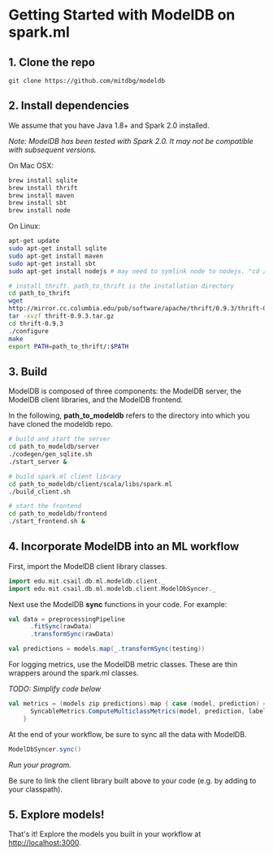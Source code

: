 # Getting Started with ModelDB on spark.ml

## 1. Clone the repo

```git
git clone https://github.com/mitdbg/modeldb
```

## 2. Install dependencies
We assume that you have Java 1.8+ and Spark 2.0 installed.

_Note: ModelDB has been tested with Spark 2.0. It may not be compatible with subsequent versions._

On Mac OSX:

```bash
brew install sqlite
brew install thrift
brew install maven
brew install sbt
brew install node

```

On Linux:

```bash
apt-get update
sudo apt-get install sqlite
sudo apt-get install maven
sudo apt-get install sbt
sudo apt-get install nodejs # may need to symlink node to nodejs. "cd /usr/bin; ln nodejs node"

# install thrift. path_to_thrift is the installation directory
cd path_to_thrift
wget
http://mirror.cc.columbia.edu/pub/software/apache/thrift/0.9.3/thrift-0.9.3.tar.gz
tar -xvzf thrift-0.9.3.tar.gz
cd thrift-0.9.3
./configure
make
export PATH=path_to_thrift/:$PATH
```

## 3. Build

ModelDB is composed of three components: the ModelDB server, the ModelDB client libraries, and the ModelDB frontend.

In the following, **path_to_modeldb** refers to the directory into which you have cloned the modeldb repo.

```bash
# build and start the server
cd path_to_modeldb/server
./codegen/gen_sqlite.sh
./start_server &

# build spark.ml client library
cd path_to_modeldb/client/scala/libs/spark.ml
./build_client.sh

# start the frontend
cd path_to_modeldb/frontend
./start_frontend.sh &

```

## 4. Incorporate ModelDB into an ML workflow

First, import the ModelDB client library classes.

```scala
import edu.mit.csail.db.ml.modeldb.client._
import edu.mit.csail.db.ml.modeldb.client.ModelDbSyncer._

```
Next use the ModelDB **sync** functions in your code. For example:

```scala
val data = preprocessingPipeline
      .fitSync(rawData)
      .transformSync(rawData)

val predictions = models.map(_.transformSync(testing))
```

For logging metrics, use the ModelDB metric classes. These are thin wrappers around the spark.ml classes.

_TODO: Simplify code below_

```scala
val metrics = (models zip predictions).map { case (model, prediction) =>
      SyncableMetrics.ComputeMulticlassMetrics(model, prediction, labelCol, predictionCol)
    }
```

At the end of your workflow, be sure to sync all the data with ModelDB.
```scala
ModelDbSyncer.sync()
```
_Run your program._

Be sure to link the client library built above to your code (e.g. by adding to your classpath).

## 5. Explore models!
That's it! Explore the models you built in your workflow at [http://localhost:3000](http://localhost:3000).
